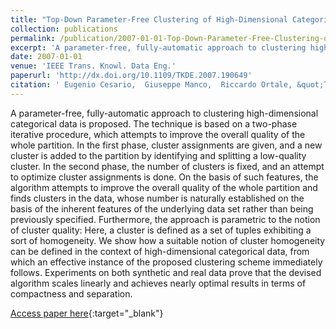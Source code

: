 ```yaml
---
title: "Top-Down Parameter-Free Clustering of High-Dimensional Categorical Data"
collection: publications
permalink: /publication/2007-01-01-Top-Down-Parameter-Free-Clustering-of-High-Dimensional-Categorical-Data
excerpt: 'A parameter-free, fully-automatic approach to clustering high-dimensional categorical data is proposed. The technique is based on a two-phase iterative procedure, which attempts to improve the overall quality of the whole partition. In the first phase, cluster assignments are given, and a new cluster is added to the partition by identifying and splitting a low-quality cluster. In the second phase, the number of clusters is fixed, and an attempt to optimize cluster assignments is done. On the basis of such features, the algorithm attempts to improve the overall quality of the whole partition and finds clusters in the data, whose number is naturally established on the basis of the inherent features of the underlying data set rather than being previously specified. Furthermore, the approach is parametric to the notion of cluster quality: Here, a cluster is defined as a set of tuples exhibiting a sort of homogeneity. We show how a suitable notion of cluster homogeneity can be defined in the context of high-dimensional categorical data, from which an effective instance of the proposed clustering scheme immediately follows. Experiments on both synthetic and real data prove that the devised algorithm scales linearly and achieves nearly optimal results in terms of compactness and separation.'
date: 2007-01-01
venue: 'IEEE Trans. Knowl. Data Eng.'
paperurl: 'http://dx.doi.org/10.1109/TKDE.2007.190649'
citation: ' Eugenio Cesario,  Giuseppe Manco,  Riccardo Ortale, &quot;Top-Down Parameter-Free Clustering of High-Dimensional Categorical Data.&quot; IEEE Trans. Knowl. Data Eng., 2007.'
---
```

A parameter-free, fully-automatic approach to clustering high-dimensional categorical data is proposed. The technique is based on a two-phase iterative procedure, which attempts to improve the overall quality of the whole partition. In the first phase, cluster assignments are given, and a new cluster is added to the partition by identifying and splitting a low-quality cluster. In the second phase, the number of clusters is fixed, and an attempt to optimize cluster assignments is done. On the basis of such features, the algorithm attempts to improve the overall quality of the whole partition and finds clusters in the data, whose number is naturally established on the basis of the inherent features of the underlying data set rather than being previously specified. Furthermore, the approach is parametric to the notion of cluster quality: Here, a cluster is defined as a set of tuples exhibiting a sort of homogeneity. We show how a suitable notion of cluster homogeneity can be defined in the context of high-dimensional categorical data, from which an effective instance of the proposed clustering scheme immediately follows. Experiments on both synthetic and real data prove that the devised algorithm scales linearly and achieves nearly optimal results in terms of compactness and separation.

[Access paper here](http://dx.doi.org/10.1109/TKDE.2007.190649){:target="_blank"}
